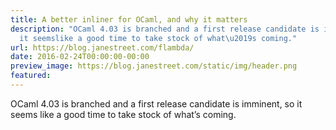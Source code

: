 ```yaml
---
title: A better inliner for OCaml, and why it matters
description: "OCaml 4.03 is branched and a first release candidate is imminent, so
  it seemslike a good time to take stock of what\u2019s coming."
url: https://blog.janestreet.com/flambda/
date: 2016-02-24T00:00:00-00:00
preview_image: https://blog.janestreet.com/static/img/header.png
featured:
---
```


<p>OCaml 4.03 is branched and a first release candidate is imminent, so it seems
like a good time to take stock of what’s coming.</p>
